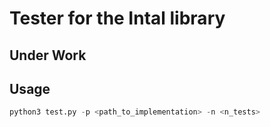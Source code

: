 # Tester for the Intal library

## Under Work

## Usage

```py
python3 test.py -p <path_to_implementation> -n <n_tests>
```


